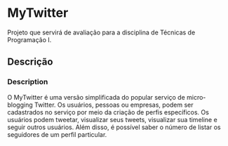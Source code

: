 # MyTwitter

Projeto que servirá de avaliação para a disciplina de Técnicas de Programação I. 

## Descrição
### Description

O MyTwitter	é uma versão simplificada do popular serviço de micro-blogging Twitter. Os usuários, pessoas ou 
empresas, podem ser	cadastrados	no serviço por meio	da criação de perfis específicos. Os usuários podem	tweetar,
visualizar	seus tweets, visualizar	sua	timeline e seguir outros usuários. Além disso, é possível saber o número de 
listar	os seguidores de um perfil particular.	


